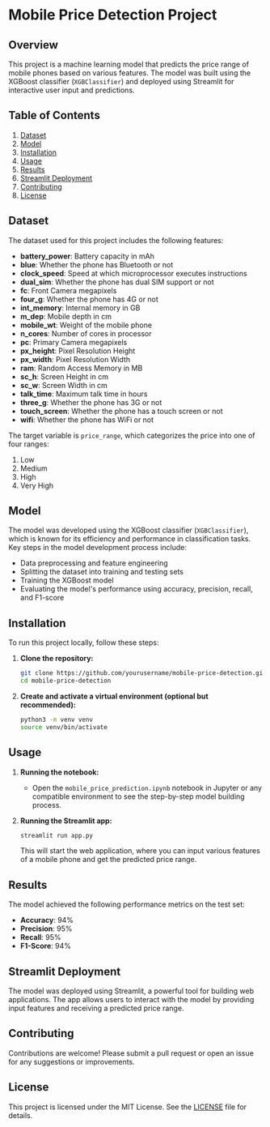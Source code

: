 # Mobile Price Detection Project

## Overview
This project is a machine learning model that predicts the price range of mobile phones based on various features. The model was built using the XGBoost classifier (`XGBClassifier`) and deployed using Streamlit for interactive user input and predictions.

## Table of Contents
1. [Dataset](#dataset)
2. [Model](#model)
3. [Installation](#installation)
4. [Usage](#usage)
5. [Results](#results)
6. [Streamlit Deployment](#streamlit-deployment)
7. [Contributing](#contributing)
8. [License](#license)

## Dataset
The dataset used for this project includes the following features:
- **battery_power**: Battery capacity in mAh
- **blue**: Whether the phone has Bluetooth or not
- **clock_speed**: Speed at which microprocessor executes instructions
- **dual_sim**: Whether the phone has dual SIM support or not
- **fc**: Front Camera megapixels
- **four_g**: Whether the phone has 4G or not
- **int_memory**: Internal memory in GB
- **m_dep**: Mobile depth in cm
- **mobile_wt**: Weight of the mobile phone
- **n_cores**: Number of cores in processor
- **pc**: Primary Camera megapixels
- **px_height**: Pixel Resolution Height
- **px_width**: Pixel Resolution Width
- **ram**: Random Access Memory in MB
- **sc_h**: Screen Height in cm
- **sc_w**: Screen Width in cm
- **talk_time**: Maximum talk time in hours
- **three_g**: Whether the phone has 3G or not
- **touch_screen**: Whether the phone has a touch screen or not
- **wifi**: Whether the phone has WiFi or not

The target variable is `price_range`, which categorizes the price into one of four ranges:
1. Low
2. Medium
3. High
4. Very High

## Model
The model was developed using the XGBoost classifier (`XGBClassifier`), which is known for its efficiency and performance in classification tasks. Key steps in the model development process include:
- Data preprocessing and feature engineering
- Splitting the dataset into training and testing sets
- Training the XGBoost model
- Evaluating the model's performance using accuracy, precision, recall, and F1-score

## Installation
To run this project locally, follow these steps:

1. **Clone the repository:**
   ```bash
   git clone https://github.com/yourusername/mobile-price-detection.git
   cd mobile-price-detection
   ```

2. **Create and activate a virtual environment (optional but recommended):**
   ```bash
   python3 -m venv venv
   source venv/bin/activate
   ```


## Usage
1. **Running the notebook:**
   - Open the `mobile_price_prediction.ipynb` notebook in Jupyter or any compatible environment to see the step-by-step model building process.

2. **Running the Streamlit app:**
   ```bash
   streamlit run app.py
   ```
   This will start the web application, where you can input various features of a mobile phone and get the predicted price range.

## Results
The model achieved the following performance metrics on the test set:
- **Accuracy**: 94%
- **Precision**: 95%
- **Recall**: 95%
- **F1-Score**: 94%

## Streamlit Deployment
The model was deployed using Streamlit, a powerful tool for building web applications. The app allows users to interact with the model by providing input features and receiving a predicted price range.

## Contributing
Contributions are welcome! Please submit a pull request or open an issue for any suggestions or improvements.

## License
This project is licensed under the MIT License. See the [LICENSE](LICENSE) file for details.
